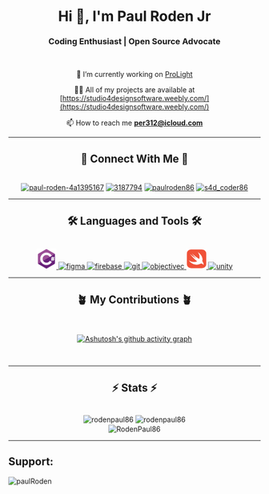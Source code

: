 <h1 align="center">Hi 👋, I'm Paul Roden Jr</h1>

<h3 align="center">Coding Enthusiast | Open Source Advocate</h3>

<br/>

<div align="center">

🔭 I’m currently working on [ProLight](https://apps.apple.com/us/app/prolight/id1173567157)

👨‍💻 All of my projects are available at [https://studio4designsoftware.weebly.com/](https://studio4designsoftware.weebly.com/)

📫 How to reach me **per312@icloud.com**

</div>

<hr/>

<h2 align="center">🚀 Connect With Me 🚀</h2>
<br/>
<div align="center">
<a href="https://linkedin.com/in/paul-roden-4a1395167" target="blank"><img align="center" src="https://raw.githubusercontent.com/rahuldkjain/github-profile-readme-generator/master/src/images/icons/Social/linked-in-alt.svg" alt="paul-roden-4a1395167" height="30" width="40" /></a>
<a href="https://stackoverflow.com/users/3187794" target="blank"><img align="center" src="https://raw.githubusercontent.com/rahuldkjain/github-profile-readme-generator/master/src/images/icons/Social/stack-overflow.svg" alt="3187794" height="30" width="40" /></a>
<a href="https://fb.com/paulroden86" target="blank"><img align="center" src="https://raw.githubusercontent.com/rahuldkjain/github-profile-readme-generator/master/src/images/icons/Social/facebook.svg" alt="paulroden86" height="30" width="40" /></a>
<a href="https://dribbble.com/s4d_coder86" target="blank"><img align="center" src="https://raw.githubusercontent.com/rahuldkjain/github-profile-readme-generator/master/src/images/icons/Social/dribbble.svg" alt="s4d_coder86" height="30" width="40" /></a>
</p>

</div>

<hr/>

<h2 align="center">🛠 Languages and Tools 🛠</h2>
<br/>
<div align="center"> <a href="https://www.w3schools.com/cs/" target="_blank" rel="noreferrer"> <img src="https://raw.githubusercontent.com/devicons/devicon/master/icons/csharp/csharp-original.svg" alt="csharp" width="40" height="40"/> </a> <a href="https://www.figma.com/" target="_blank" rel="noreferrer"> <img src="https://www.vectorlogo.zone/logos/figma/figma-icon.svg" alt="figma" width="40" height="40"/> </a> <a href="https://firebase.google.com/" target="_blank" rel="noreferrer"> <img src="https://www.vectorlogo.zone/logos/firebase/firebase-icon.svg" alt="firebase" width="40" height="40"/> </a> <a href="https://git-scm.com/" target="_blank" rel="noreferrer"> <img src="https://www.vectorlogo.zone/logos/git-scm/git-scm-icon.svg" alt="git" width="40" height="40"/> </a> <a href="https://developer.apple.com/library/archive/documentation/Cocoa/Conceptual/ProgrammingWithObjectiveC/Introduction/Introduction.html" target="_blank" rel="noreferrer"> <img src="https://www.vectorlogo.zone/logos/apple_objectivec/apple_objectivec-icon.svg" alt="objectivec" width="40" height="40"/> </a> <a href="https://developer.apple.com/swift/" target="_blank" rel="noreferrer"> <img src="https://raw.githubusercontent.com/devicons/devicon/master/icons/swift/swift-original.svg" alt="swift" width="40" height="40"/> </a> <a href="https://unity.com/" target="_blank" rel="noreferrer"> <img src="https://www.vectorlogo.zone/logos/unity3d/unity3d-icon.svg" alt="unity" width="40" height="40"/> </a> </p>
  
</div>

<hr/>

<div align="center">
<h2>🪴 My Contributions 🪴</h2>
<br>

[![Ashutosh's github activity graph](https://github-readme-activity-graph.vercel.app/graph?username=RodenPaul86&theme=github-compact)](https://github.com/ashutosh00710/github-readme-activity-graph)
</div>

<br/>
<hr/>

<h2 align="center"> ⚡️ Stats ⚡️</h2>
<br/>
<div align="center">
<img width=380 src="https://github-readme-streak-stats.herokuapp.com/?user=rodenpaul86&" alt="rodenpaul86" />  
<img width=380 src="https://github-readme-stats.vercel.app/api?username=rodenpaul86&show_icons=true&locale=en" alt="rodenpaul86" />
<br/>
<img width=325 align="center" src="https://github-readme-stats.vercel.app/api/top-langs?username=rodenpaul86&show_icons=true&locale=en&layout=compact" alt="RodenPaul86" />
</div>

<hr/>

<h2 align="left">Support:</h2>
<p><a href="https://www.buymeacoffee.com/paulRoden"> <img align="left" src="https://cdn.buymeacoffee.com/buttons/v2/default-yellow.png" height="50" width="210" alt="paulRoden" /></a></p><br><br>

<br/><br/>
